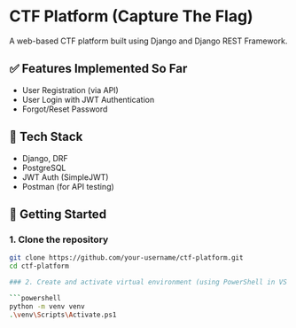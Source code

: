 # CTF Platform (Capture The Flag)

A web-based CTF platform built using Django and Django REST Framework.

## ✅ Features Implemented So Far
- User Registration (via API)
- User Login with JWT Authentication
- Forgot/Reset Password

## 🧰 Tech Stack
- Django, DRF
- PostgreSQL
- JWT Auth (SimpleJWT)
- Postman (for API testing)

## 🚀 Getting Started

### 1. Clone the repository
```bash
git clone https://github.com/your-username/ctf-platform.git
cd ctf-platform

### 2. Create and activate virtual environment (using PowerShell in VS Code)

```powershell
python -m venv venv
.\venv\Scripts\Activate.ps1


